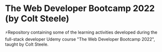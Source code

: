 # The Web Developer Bootcamp 2022 (by Colt Steele)

⚡Repository containing some of the learning activities developed during the full-stack developer Udemy course "The Web Developer Bootcamp 2022", taught by Colt Steele.
